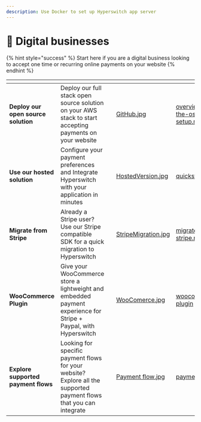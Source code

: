 ```yaml
---
description: Use Docker to set up Hyperswitch app server
---
```


# 🛒 Digital businesses

{% hint style="success" %}
Start here if you are a digital business looking to accept one time or recurring online payments on your website
{% endhint %}

<table data-card-size="large" data-view="cards"><thead><tr><th></th><th></th><th></th><th data-hidden data-card-cover data-type="files"></th><th data-hidden data-card-target data-type="content-ref"></th></tr></thead><tbody><tr><td><strong>Deploy our open source solution</strong></td><td>Deploy our full stack open source solution on your AWS stack to start accepting payments on your website</td><td></td><td><a href="../.gitbook/assets/GitHub.jpg">GitHub.jpg</a></td><td><a href="../open-source-setup/overview-of-the-oss-setup.md">overview-of-the-oss-setup.md</a></td></tr><tr><td><strong>Use our hosted solution</strong></td><td>Configure your payment preferences and Integrate Hyperswitch with your application in minutes</td><td></td><td><a href="../.gitbook/assets/HostedVersion.jpg">HostedVersion.jpg</a></td><td><a href="../hosted-version-docs/quickstart.md">quickstart.md</a></td></tr><tr><td><strong>Migrate from Stripe</strong></td><td>Already a Stripe user? Use our Stripe compatible SDK for a quick migration to Hyperswitch</td><td></td><td><a href="../.gitbook/assets/StripeMigration.jpg">StripeMigration.jpg</a></td><td><a href="../hosted-version-docs/migrate-from-stripe.md">migrate-from-stripe.md</a></td></tr><tr><td><strong>WooCommerce Plugin</strong></td><td>Give your WooCommerce store a lightweight and embedded payment experience for Stripe + Paypal, with Hyperswitch</td><td></td><td><a href="../.gitbook/assets/WooComerce.jpg">WooComerce.jpg</a></td><td><a href="../hosted-version-docs/integration-guide/woocommerce-plugin/">woocommerce-plugin</a></td></tr><tr><td><strong>Explore supported payment flows</strong></td><td>Looking for specific payment flows for your website? Explore all the supported payment flows that you can integrate</td><td></td><td><a href="../.gitbook/assets/Payment flow.jpg">Payment flow.jpg</a></td><td><a href="../learn-how-hyperswitch-works/payment-flows/">payment-flows</a></td></tr></tbody></table>
